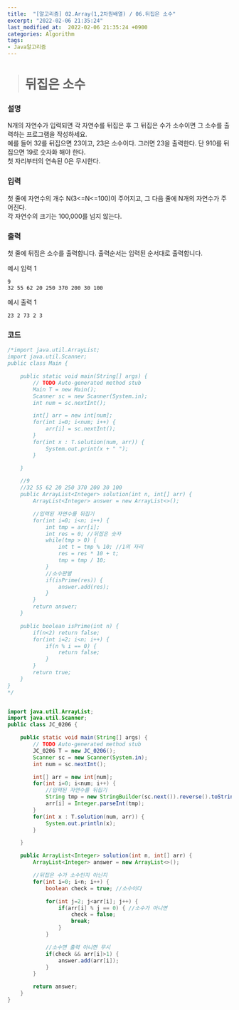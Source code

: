 ```yaml
---
title:  "[알고리즘] 02.Array(1,2차원배열) / 06.뒤집은 소수"
excerpt: "2022-02-06 21:35:24"
last_modified_at:  2022-02-06 21:35:24 +0900
categories: Algorithm
tags:
- Java알고리즘
---
```


># 뒤집은 소수  

### 설명  

N개의 자연수가 입력되면 각 자연수를 뒤집은 후 그 뒤집은 수가 소수이면 그 소수를 출력하는 프로그램을 작성하세요.  
예를 들어 32를 뒤집으면 23이고, 23은 소수이다. 그러면 23을 출력한다. 단 910를 뒤집으면 19로 숫자화 해야 한다.  
첫 자리부터의 연속된 0은 무시한다.  


### 입력  

첫 줄에 자연수의 개수 N(3<=N<=100)이 주어지고, 그 다음 줄에 N개의 자연수가 주어진다.  
각 자연수의 크기는 100,000를 넘지 않는다.  


### 출력  

첫 줄에 뒤집은 소수를 출력합니다. 출력순서는 입력된 순서대로 출력합니다.   


예시 입력 1   
```
9
32 55 62 20 250 370 200 30 100
```
예시 출력 1  
```
23 2 73 2 3
```


### 코드  

```java
/*import java.util.ArrayList;
import java.util.Scanner;
public class Main {

	public static void main(String[] args) {
		// TODO Auto-generated method stub
		Main T = new Main();
		Scanner sc = new Scanner(System.in);
		int num = sc.nextInt();

		int[] arr = new int[num];
		for(int i=0; i<num; i++) {
			arr[i] = sc.nextInt();
		}
		for(int x : T.solution(num, arr)) {
			System.out.print(x + " ");
		}

	}

	//9
	//32 55 62 20 250 370 200 30 100
	public ArrayList<Integer> solution(int n, int[] arr) {
		ArrayList<Integer> answer = new ArrayList<>();

		//입력된 자연수를 뒤집기
		for(int i=0; i<n; i++) {
			int tmp = arr[i];
			int res = 0; //뒤집은 숫자
			while(tmp > 0) {
				int t = tmp % 10; //1의 자리
				res = res * 10 + t;
				tmp = tmp / 10;
			}
			//소수판별
			if(isPrime(res)) {
				answer.add(res);
			}
		}
		return answer;
	}

	public boolean isPrime(int n) {
		if(n<2) return false;
		for(int i=2; i<n; i++) {
			if(n % i == 0) {
				return false;
			}
		}
		return true;
	}
}
*/


import java.util.ArrayList;
import java.util.Scanner;
public class JC_0206 {

	public static void main(String[] args) {
		// TODO Auto-generated method stub
		JC_0206 T = new JC_0206();
		Scanner sc = new Scanner(System.in);
		int num = sc.nextInt();

		int[] arr = new int[num];
		for(int i=0; i<num; i++) {
			//입력된 자연수를 뒤집기
			String tmp = new StringBuilder(sc.next()).reverse().toString();
			arr[i] = Integer.parseInt(tmp);
		}
		for(int x : T.solution(num, arr)) {
			System.out.println(x);
		}

	}

	public ArrayList<Integer> solution(int n, int[] arr) {
		ArrayList<Integer> answer = new ArrayList<>();

		//뒤집은 수가 소수인지 아닌지
		for(int i=0; i<n; i++) {
			boolean check = true; //소수이다

			for(int j=2; j<arr[i]; j++) {
				if(arr[i] % j == 0) { //소수가 아니면
					check = false;
					break;
				}
			}

			//소수면 출력 아니면 무시
			if(check && arr[i]>1) {
				answer.add(arr[i]);
			}
		}

		return answer;
	}
}
```
